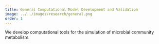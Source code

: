 ```yaml
---
title: General Computational Model Development and Validation
image: ../../images/research/general.png
order: 1
---
```

We develop computational tools for the simulation of microbial community metabolism. 